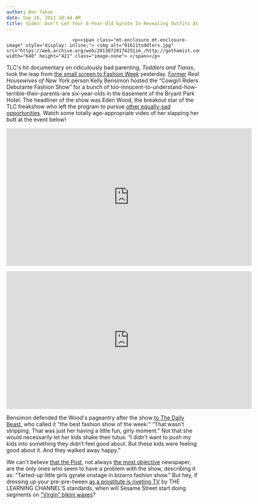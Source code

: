 ```yaml
---
author: Ben Yakas
date: Sep 16, 2011 10:44 AM
title: Video: Don't Let Your 6-Year-Old Gyrate In Revealing Outfits At Fashion Week
---
```



                            
                            
                            
                            <p><span class="mt-enclosure mt-enclosure-image" style="display: inline;"> <img alt="91611toddlers.jpg" src="https://web.archive.org/web/20130729174251im_/http://gothamist.com/attachments/byakas/91611toddlers.jpg" width="640" height="421" class="image-none"> </span></p>

<p>TLC&apos;s hit documentary on ridiculously bad parenting, <em>Toddlers and Tiaras</em>, took the leap from <a href="https://web.archive.org/web/20130729174251/http://www.huffingtonpost.com/2011/09/15/eden-wood-kelly-bensimon_n_964716.html?ref=mostpopular">the small screen to Fashion Week</a> yesterday. <a href="https://web.archive.org/web/20130729174251/http://gothamist.com/2011/09/15/real_housewives_casting_bloodbath_t.php">Former</a> <em>Real Housewives of New York</em> person Kelly Bensimon hosted the &#x201C;Cowgirl Riders Debutante Fashion Show&#x201D; for a bunch of too-innocent-to-understand-how-terrible-their-parents-are six-year-olds in the basement of the Bryant Park Hotel. The headliner of the show was Eden Wood, the breakout star of the TLC freakshow who left the program to pursue <a href="https://web.archive.org/web/20130729174251/http://www.people.com/people/article/0,,20528728,00.html">other equally-sad opportunities</a>. Watch some totally age-appropriate video of her slapping her butt at the event below!</p>

<p><iframe width="640" height="360" src="https://web.archive.org/web/20130729174251if_/http://www.youtube.com/embed/pDxk-3SEJzw" frameborder="0" allowfullscreen></iframe></p>

<p><iframe width="640" height="360" src="https://web.archive.org/web/20130729174251if_/http://www.youtube.com/embed/QBqWIg2USwM" frameborder="0" allowfullscreen></iframe></p>

<p>Bensimon defended the Wood&apos;s pageantry after the show <a href="https://web.archive.org/web/20130729174251/http://www.thedailybeast.com/articles/2011/09/15/kelly-bensimon-denies-that-she-s-fired-from-real-housewives-eden-wood-on-teeth-whitening.html">to The Daily Beast</a>, who called it &quot;the best fashion show of the week:&quot; &#x201C;That wasn&#x2019;t stripping. That was just her having a little fun, girly moment.&quot; Not that she would necessarily let <em>her</em> kids shake their tutus: &#x201C;I didn&#x2019;t want to push my kids into something they didn&#x2019;t feel good about. But these kids were feeling good about it. And they walked away happy.&quot;</p>

<p>We can&apos;t believe <a href="https://web.archive.org/web/20130729174251/http://www.nypost.com/p/news/local/manhattan/lil_too_miss_sunshine_Cl5hO5pImRGs6k5IjJYBkM?CMP=OTC-rss&amp;FEEDNAME=">that the Post</a>, not always <a href="https://web.archive.org/web/20130729174251/http://gothamist.com/2011/08/01/ny_posts_andrea_peyser_atheists_can.php">the most objective</a> newspaper, are the only ones who seem to have a problem with the show, describing it as: &quot;Tarted-up little girls gyrate onstage in bizarro fashion show.&quot; But hey, if dressing up your pre-pre-tween <a href="https://web.archive.org/web/20130729174251/http://gothamist.com/2011/09/07/parenting_101_dont_dress_your_kid_u.php">as a prostitute is riveting TV</a> by THE LEARNING CHANNEL&apos;S standards, when will Sesame Street start doing segments on <a href="https://web.archive.org/web/20130729174251/http://gothamist.com/2008/08/15/virgin_bikini_waxing_now_popular_fo.php">&quot;Virgin&quot; bikini waxes</a>?</p>
                            
                            
                            